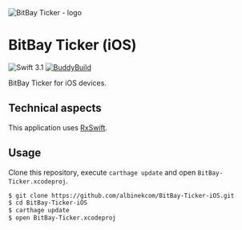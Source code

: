 <img src="http://imgh.us/bitbay_ticker_logo.svg" alt="BitBay Ticker - logo">

# BitBay Ticker (iOS)

![Swift 3.1](https://img.shields.io/badge/Swift-3.1-orange.svg)
[![BuddyBuild](https://dashboard.buddybuild.com/api/statusImage?appID=594f628d23de5b000180a9ce&branch=master&build=latest)](https://dashboard.buddybuild.com/apps/594f628d23de5b000180a9ce/build/latest?branch=master)

BitBay Ticker for iOS devices.

## Technical aspects

This application uses [RxSwift](https://github.com/ReactiveX/RxSwift).

## Usage

Clone this repository, execute `carthage update` and open `BitBay-Ticker.xcodeproj`.

```bash
$ git clone https://github.com/albinekcom/BitBay-Ticker-iOS.git
$ cd BitBay-Ticker-iOS
$ carthage update
$ open BitBay-Ticker.xcodeproj
```
